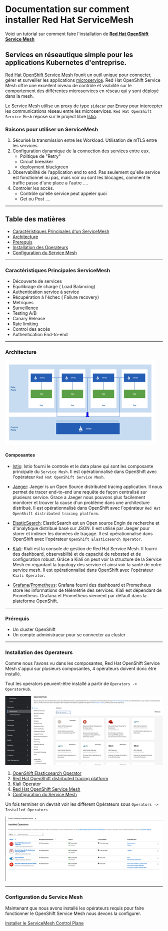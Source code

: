 # Documentation sur comment installer Red Hat ServiceMesh

Voici un tutorial sur comment faire l'installation de [**Red Hat OpenShift Service Mesh**](https://www.redhat.com/en/technologies/cloud-computing/openshift/what-is-openshift-service-mesh#:~:text=Red%20Hat%C2%AE%20OpenShift%C2%AE,microservices%20in%20your%20service%20mesh.)


## Services en réseautique simple pour les applications Kubernetes d'entreprise.
[Red Hat OpenShift Service Mesh](https://www.redhat.com/en/technologies/jboss-middleware/codeready-workspaces) founit un outil unique pour connecter, gérer et surveiller les applications [microservice](https://www.redhat.com/fr/topics/microservices/what-are-microservices). Red Hat OpenShift Service Mesh offre une excellent niveau de contrôle et visibilité sur le comportement des différentes microservices en réseau qui y sont déployé dans la mesh. 

Le Service Mesh utilise un proxy de type `sidecar` par [Envoy](https://www.envoyproxy.io/) pour intercepter les communications réseau entre les microservices. `Red Hat OpenShift Service Mesh` repose sur le project libre 
[Istio](https://istio.io/).


### Raisons pour utiliser un ServiceMesh

1. Sécurisé la transmission entre les Workload. Utilisation de mTLS entre les services.
1. Configuration dynamique de la connection des services entre eux.
    * Politique de "Retry"
    * Circuit breeaker
    * deployment blue/green 
1. Observabilité de l'application end to end. Pas seulement qu'elle service est fonctionnel ou pas, mais voir ou sont les blocages, comment le traffic passe d'une place a l'autre ....
1. Controler les accès.
    * Contrôle qu'elle service peut appeler quoi
    * Get ou Post ....

---
## Table des matières
* [Caractéristiques Principales d'un ServiceMesh](#caracteristiques-principales-servicemesh)
 * [Architecture](#architecture)
 * [Prerequis](#prerequis)
 * [Installation des Operateurs](#installation-des-operateurs)
 * [Configuration du Service Mesh](#configuration-du-service-mesh)

---
### Caractéristiques Principales ServiceMesh
* Découverte de services
* Équilibrage de charge ( Load Balancing)
* Authentication service à service
* Récupération à l'échec ( Failure recovery)
* Métriques 
* Surveillence
* Testing A/B
* Canary Release
* Rate limiting
* Control des accès
* Authentication End-to-end

---
### Architecture

![Architecture](docs/images/ossm-control-data-plane.png)

#### Composantes

* [Istio](https://istio.io/): Istio fourni le controle et le data plane qui sont les composante principale du `Service Mesh`. Il est opérationnalisé dans OpenShift avec l'opérateur `Red Hat OpenShift Service Mesh`.

* [Jaeger](https://www.jaegertracing.io/): Jaeger is un Open Source distributed tracing application. Il nous permet de tracer end-to-end une requête de façon centralisé sur plusieurs service. Grace a Jaeger nous pouvons plus facilement monitorer et trouver la cause d'un problème dans une architecture distribué. Il est opérationnalisé dans OpenShift avec l'opérateur `Red Hat OpenShift distributed tracing platform`.

* [ElasticSearch](https://www.elastic.co/): ElasticSearch est un Open source Engin de recherche et d'analytique distribué basé sur JSON. Il est utilisé par Jaeger pour storer et indexer les données de traçage.
Il est opérationnalisé dans OpenShift avec l'opérateur `OpenShift Elasticsearch Operator`.

* [Kiali](https://kiali.io/): Kiali est la console de gestion de Red Hat Service Mesh. Il fourni des dashboard, observabilité et de capacité de rebosted et de configuration robust. Grâce a Kiali on peut voir la structure de la Service Mesh en regardant la topology des service et ainsi voir la santé de notre service mesh. Il est opérationnalisé dans OpenShift avec l'opérateur `Kiali Operator`.

* [Grafana](https://grafana.com/)/[Prometheus](https://prometheus.io/): Grafana fourni des dashboard et Prometheus store les informations de télémétrie des services. Kiali est dépendant de Prometheus. Grafana et Prometheus viennent par défault dans la plateforme OpenShift.

--- 
### Prérequis

 * Un cluster OpenShift
 * Un compte administraeur pour se connecter au cluster

---
### Installation des Operateurs

Comme nous l'avons vu dans les composantes, Red Hat OpenShift Service Mesh s'appui sur plusieurs composantes, 4 opérateurs doivent donc être installé.

Tout les operators peuvent-être installé a partir de `Operators -> OperatorHub`. 

![Operator Hub](docs/images/operator-hub.png)


1. [OpenShift Elasticsearch Operator](docs/install-elastic-operator.md)
2. [Red Hat OpenShift distributed tracing platform](docs/install-jaeger-operator.md)
3. [Kiali Operator](docs/install-kiali-operator.md)
4. [Red Hat OpenShift Service Mesh](docs/install-ossm-operator.md)
5. [Configuration du Service Mesh](#configuration-du-service-mesh)

Un fois terminer on devrait voir les different Opérateurs sous `Operators -> Installed Operators`

![Installed Operators](docs/images/all-operator.png)

---
### Configuration du Service Mesh

Maintenant que nous avons installé les opérateurs requis pour faire fonctionner le OpenShift Service Mesh nous devons la configurer.

[Installer le ServiceMesh Control Plane](docs/configure-ossm.md)

